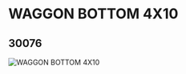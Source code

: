 # WAGGON BOTTOM 4X10
## 30076
![WAGGON BOTTOM 4X10](https://lc-www-live-s.legocdn.com/media/bricks/5/2/4144349.jpg)